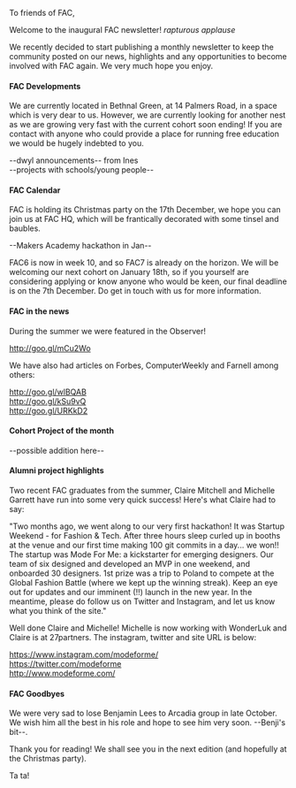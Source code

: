 To friends of FAC,

Welcome to the inaugural FAC newsletter! *rapturous applause*

We recently decided to start publishing a monthly newsletter to keep the community posted on our news, highlights and any opportunities to become involved with FAC again. We very much hope you enjoy.

#### FAC Developments

We are currently located in Bethnal Green, at 14 Palmers Road, in a space which is very dear to us. However, we are currently looking for another nest as we are growing very fast with the current cohort soon ending! If you are contact with anyone who could provide a place for running free education we would be hugely indebted to you.

--dwyl announcements-- from Ines  
--projects with schools/young people--

#### FAC Calendar

FAC is holding its Christmas party on the 17th December, we hope you can join us at FAC HQ, which will be frantically decorated with some tinsel and baubles.

--Makers Academy hackathon in Jan--

FAC6 is now in week 10, and so FAC7 is already on the horizon. We will be welcoming our next cohort on January 18th, so if you yourself are considering applying or know anyone who would be keen, our final deadline is on the 7th December. Do get in touch with us for more information.

#### FAC in the news

During the summer we were featured in the Observer!

http://goo.gl/mCu2Wo

We have also had articles on Forbes, ComputerWeekly and Farnell among others:

http://goo.gl/wlBQAB  
http://goo.gl/kSu9vQ  
http://goo.gl/URKkD2  

#### Cohort Project of the month

--possible addition here--

#### Alumni project highlights

Two recent FAC graduates from the summer, Claire Mitchell and Michelle Garrett have run into some very quick success! Here's what Claire had to say:  

"Two months ago, we went along to our very first hackathon! It was Startup Weekend - for Fashion & Tech. After three hours sleep curled up in booths at the venue and our first time making 100 git commits in a day... we won!! The startup was Mode For Me: a kickstarter for emerging designers. Our team of six designed and developed an MVP in one weekend, and onboarded 30 designers. 1st prize was a trip to Poland to compete at the Global Fashion Battle (where we kept up the winning streak). Keep an eye out for updates and our imminent (!!) launch in the new year. In the meantime, please do follow us on Twitter and Instagram, and let us know what you think of the site."

Well done Claire and Michelle! Michelle is now working with WonderLuk and Claire is at 27partners. The instagram, twitter and site URL is below:

https://www.instagram.com/modeforme/  
https://twitter.com/modeforme  
http://www.modeforme.com/

#### FAC Goodbyes

We were very sad to lose Benjamin Lees to Arcadia group in late October. We wish him all the best in his role and hope to see him very soon. --Benji's bit--.

Thank you for reading! We shall see you in the next edition (and hopefully at the Christmas party).

Ta ta!

